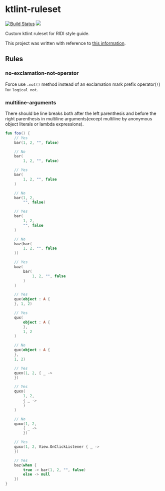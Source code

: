 # ktlint-ruleset

[![Build Status](https://travis-ci.org/ridi/ktlint-ruleset.svg?branch=master)](https://travis-ci.org/ridi/ktlint-ruleset)
[![](https://jitpack.io/v/ridi/ktlint-ruleset.svg)](https://jitpack.io/#ridi/ktlint-ruleset)

Custom ktlint ruleset for RIDI style guide.

This project was written with reference to [this information](https://github.com/pinterest/ktlint#creating-a-ruleset).

## Rules

### no-exclamation-not-operator

Force use `.not()` method instead of an exclamation mark prefix operator(`!`) for `logical not`.

### multiline-arguments

There should be line breaks both after the left parenthesis and before the right parenthesis in multiline arguments(except multiline by anonymous object literals or lambda expressions).
```kotlin
fun foo() {
    // Yes
    bar(1, 2, "", false)

    // No
    bar(
        1, 2, "", false)

    // Yes
    bar(
        1, 2, "", false
    )

    // No
    bar(1, 2,
        "", false)

    // Yes
    bar(
        1, 2,
        "", false
    )

    // No
    baz(bar(
        1, 2, "", false
    ))

    // Yes
    baz(
        bar(
            1, 2, "", false
        )
    )

    // Yes
    qux(object : A {
    }, 1, 2)

    // Yes
    qux(
        object : A {
        },
        1, 2
    )

    // No
    qux(object : A {
    },
    1, 2)

    // Yes
    quxx(1, 2, { _ ->
    })

    // Yes
    quxx(
        1, 2,
        { _ ->
        }
    )

    // No
    quxx(1, 2,
        { _ ->
        })

    // Yes
    quxx(1, 2, View.OnClickListener { _ ->
    })

    // Yes
    baz(when {
        true -> bar(1, 2, "", false)
        else -> null
    })
}
```
